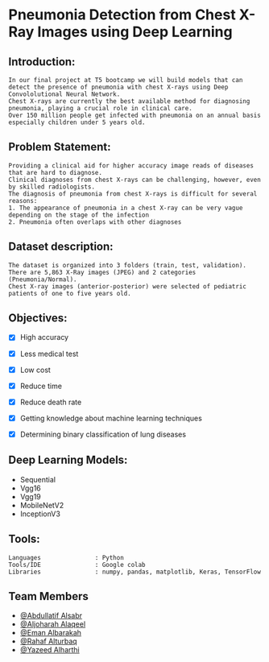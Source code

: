 # Pneumonia Detection from Chest X-Ray Images using Deep Learning

## Introduction:
```
In our final project at T5 bootcamp we will build models that can detect the presence of pneumonia with chest X-rays using Deep Convololutional Neural Network.
Chest X-rays are currently the best available method for diagnosing pneumonia, playing a crucial role in clinical care. 
Over 150 million people get infected with pneumonia on an annual basis especially children under 5 years old.
```

## Problem Statement:
```
Providing a clinical aid for higher accuracy image reads of diseases that are hard to diagnose.
Clinical diagnoses from chest X-rays can be challenging, however, even by skilled radiologists.
The diagnosis of pneumonia from chest X-rays is difficult for several reasons:
1. The appearance of pneumonia in a chest X-ray can be very vague depending on the stage of the infection
2. Pneumonia often overlaps with other diagnoses
```

## Dataset description:
```
The dataset is organized into 3 folders (train, test, validation). 
There are 5,863 X-Ray images (JPEG) and 2 categories (Pneumonia/Normal). 
Chest X-ray images (anterior-posterior) were selected of pediatric patients of one to five years old. 
```

## Objectives:
- [x] High accuracy 
- [x] Less medical test 
- [x] Low cost 
- [x] Reduce time
- [x] Reduce death rate 
- [x] Getting knowledge about machine learning techniques 
- [x] Determining binary classification of lung diseases 


## Deep Learning Models:
- Sequential
- Vgg16
- Vgg19
- MobileNetV2
- InceptionV3

## Tools:
```
Languages               : Python
Tools/IDE               : Google colab
Libraries               : numpy, pandas, matplotlib, Keras, TensorFlow
```

## Team Members
- [@Abdullatif Alsabr](https://github.com/Abdullatif-Alsabr)
- [@Aljoharah Alaqeel](https://github.com/AljoharahA)
- [@Eman Albarakah](https://github.com/Eeeemsa)
- [@Rahaf Alturbaq](https://github.com/Rahaf-t25)
- [@Yazeed Alharthi](https://github.com/Yazeeed11)





